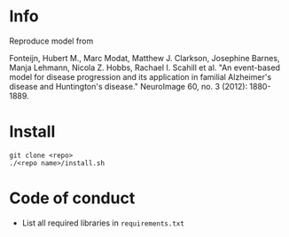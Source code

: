 # Info

Reproduce model from 

Fonteijn, Hubert M., Marc Modat, Matthew J. Clarkson, Josephine Barnes, Manja Lehmann,
Nicola Z. Hobbs, Rachael I. Scahill et al. "An event-based model for disease progression 
and its application in familial Alzheimer's disease and Huntington's disease."
NeuroImage 60, no. 3 (2012): 1880-1889.

# Install

```
git clone <repo>
./<repo name>/install.sh
```

# Code of conduct

- List all required libraries in `requirements.txt`
